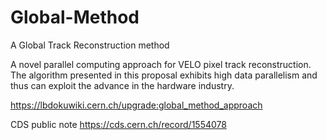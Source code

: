 # Global-Method

A Global Track Reconstruction method

A novel parallel computing approach for VELO pixel track reconstruction. The algorithm presented in this proposal exhibits high data parallelism and thus can exploit the advance in the hardware industry.

https://lbdokuwiki.cern.ch/upgrade:global_method_approach

CDS public note https://cds.cern.ch/record/1554078
